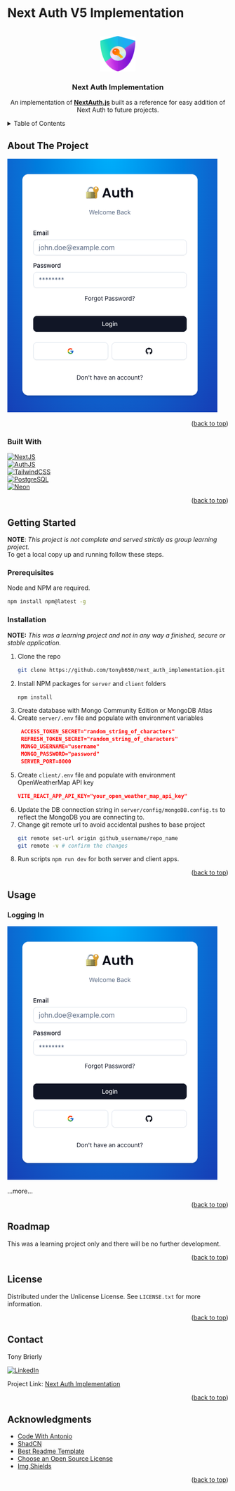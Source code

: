 # Next Auth V5 Implementation
<a id="readme-top"></a>
<!-- PROJECT LOGO -->
<br />
<div align="center">
  <a href="https://github.com/next_auth_implementation">
    <img src="public/readme/next-auth-logo.png" alt="Logo" width="80" height="80">
  </a>

  <h3 align="center">Next Auth Implementation</h3>

  <p align="center">
    An implementation of <a href="https://next-auth.js.org/"><strong>NextAuth.js</strong></a> built as a reference for easy addition of Next Auth to future projects.
    <br />
  </p>
</div>


<!-- TABLE OF CONTENTS -->
<details>
  <summary>Table of Contents</summary>
  <ol>
    <li>
      <a href="#about-the-project">About The Project</a>
      <ul>
        <li><a href="#built-with">Built With</a></li>
      </ul>
    </li>
    <li>
      <a href="#getting-started">Getting Started</a>
      <ul>
        <li><a href="#prerequisites">Prerequisites</a></li>
        <li><a href="#installation">Installation</a></li>
      </ul>
    </li>
    <li><a href="#usage">Usage</a></li>
    <li><a href="#roadmap">Roadmap</a></li>
    <li><a href="#license">License</a></li>
    <li><a href="#contact">Contact</a></li>
    <li><a href="#acknowledgments">Acknowledgments</a></li>
  </ol>
</details>



<!-- ABOUT THE PROJECT -->
## About The Project

![Login screenshot][login-screenshot]



<p align="right">(<a href="#readme-top">back to top</a>)</p>




### Built With
[![NextJS][Next.js]][NextJS-url]\
[![AuthJS][Auth.js]][AuthJS-url]\
[![TailwindCSS][TailwindCSS.com]][Tailwind-url]\
[![PostgreSQL][PostgreSQL.com]][PostgreSQL-url]\
[![Neon][Neon.com]][Neon-url]


<p align="right">(<a href="#readme-top">back to top</a>)</p>



<!-- GETTING STARTED -->
## Getting Started

**NOTE**: *This project is not complete and served strictly as group learning project.*\
To get a local copy up and running follow these steps.

### Prerequisites

Node and NPM are required.
  ```sh
  npm install npm@latest -g
  ```

### Installation

**NOTE:** _This was a learning project and not in any way a finished, secure or stable application._

1. Clone the repo
   ```sh
   git clone https://github.com/tonyb650/next_auth_implementation.git
   ```
2. Install NPM packages for `server` and `client` folders
   ```sh
   npm install
   ```
3. Create database with Mongo Community Edition or MongoDB Atlas
4. Create `server/.env` file and populate with environment variables
   ```json
    ACCESS_TOKEN_SECRET="random_string_of_characters"
    REFRESH_TOKEN_SECRET="random_string_of_characters"
    MONGO_USERNAME="username"
    MONGO_PASSWORD="password"
    SERVER_PORT=8000
   ```
5. Create `client/.env` file and populate with environment OpenWeatherMap API key
    ```json
    VITE_REACT_APP_API_KEY="your_open_weather_map_api_key"
    ```
6. Update the DB connection string in `server/config/mongoDB.config.ts` to reflect the MongoDB you are connecting to.
7. Change git remote url to avoid accidental pushes to base project
   ```sh
   git remote set-url origin github_username/repo_name
   git remote -v # confirm the changes
   ```
8. Run scripts `npm run dev` for both server and client apps.

<p align="right">(<a href="#readme-top">back to top</a>)</p>



<!-- USAGE EXAMPLES -->
## Usage

### Logging In
![Logging In][login-screenshot]

...more...

<p align="right">(<a href="#readme-top">back to top</a>)</p>



<!-- ROADMAP -->
## Roadmap

This was a learning project only and there will be no further development.

<p align="right">(<a href="#readme-top">back to top</a>)</p>



<!-- LICENSE -->
## License

Distributed under the Unlicense License. See `LICENSE.txt` for more information.

<p align="right">(<a href="#readme-top">back to top</a>)</p>



<!-- CONTACT -->
## Contact

Tony Brierly

[![LinkedIn][linkedin-shield]][linkedin-url]

Project Link: [Next Auth Implementation](https://github.com/tonyb650/next_auth_implementation.git)

<p align="right">(<a href="#readme-top">back to top</a>)</p>



<!-- ACKNOWLEDGMENTS -->
## Acknowledgments

* [Code With Antonio](https://www.youtube.com/watch?v=1MTyCvS05V4/)
* [ShadCN](https://ui.shadcn.com/)
* [Best Readme Template](https://github.com/othneildrew/Best-README-Template)
* [Choose an Open Source License](https://choosealicense.com)
* [Img Shields](https://shields.io)

<p align="right">(<a href="#readme-top">back to top</a>)</p>



<!-- MARKDOWN LINKS & IMAGES -->
<!-- https://www.markdownguide.org/basic-syntax/#reference-style-links -->

[join-event-animation]: z_readme_assets/join_event.gif
[add-event-animation]: z_readme_assets/add-event.gif
[search-events-animation]: z_readme_assets/search-events.gif
[event-chat-animation]: z_readme_assets/event-chat.gif
[event-details-animation]: z_readme_assets/event-details.gif
[login-screenshot]: public/readme/next-auth-screenshot.png

[event-details-screenshot]: z_readme_assets/event-details-screenshot.png
[user-login-screenshot]: z_readme_assets/user-login-screenshot.png
[user-register-screenshot]: z_readme_assets/user-register-screenshot.png

[linkedin-shield]: https://img.shields.io/badge/-LinkedIn-black.svg?style=for-the-badge&logo=linkedin&colorB=555
[linkedin-url]: https://linkedin.com/in/tony-brierly

[Next.js]: https://img.shields.io/badge/Nextjs-000000?style=for-the-badge&logo=next.js&logoColor=ffffff
[Nextjs-url]: https://nextjs.org/

[Auth.js]: https://img.shields.io/badge/Authjs-7c3aed?style=for-the-badge&logo=authjs&logoColor=ffffff
[Authjs-url]: https://auth.js/

[TailwindCSS.com]: https://img.shields.io/badge/tailwindcss-041f30?style=for-the-badge&logo=tailwindcss&logoColor=00bcff
[Tailwind-url]: https://tailwindcss.com

[PostgreSQL.com]: https://img.shields.io/badge/postgresql-4169E1?style=for-the-badge&logo=postgresql&logoColor=white
[PostgreSQL-url]: https://postgresql.org/

[Neon.com]: https://img.shields.io/badge/Neon-02e599?style=for-the-badge
[Neon-url]: https://neon.com/
